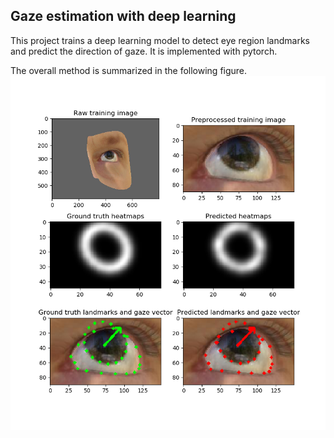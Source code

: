 ## Gaze estimation with deep learning

This project trains a deep learning model to detect eye region landmarks and predict the direction of gaze. 
It is implemented with pytorch. 

The overall method is summarized in the following figure.
![alt text](fig1.png "Logo Title Text 1")
